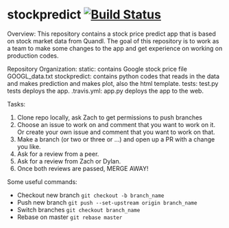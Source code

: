 # stockpredict [![Build Status](https://travis-ci.org/thedataincubator/stockpredict.svg?branch=master)](https://travis-ci.org/thedataincubator/stockpredict)

Overview:
This repository contains a stock price predict app that is based on stock market data from Quandl. The goal of this repository is to work as a team to make some changes to the app and get experience on working on production codes. 

Repository Organization:
static: contains Google stock price file GOOGL_data.txt
stockpredict: contains python codes that reads in the data and makes prediction and makes plot, also the html template. 
tests: test.py tests deploys the app.
.travis.yml: 
app.py deploys the app to the web.
 
Tasks:
1. Clone repo locally, ask Zach to get permissions to push branches
2. Choose an issue to work on and comment that you want to work on it.  Or create your own issue and comment that you want to work on that.
3. Make a branch (or two or three or ...) and open up a PR with a change you like.
4. Ask for a review from a peer.
5. Ask for a review from Zach or Dylan.
6. Once both reviews are passed, MERGE AWAY!

Some useful commands:
- Checkout new branch `git checkout -b branch_name`
- Push new branch `git push --set-upstream origin branch_name`
- Switch branches `git checkout branch_name`
- Rebase on master `git rebase master`

